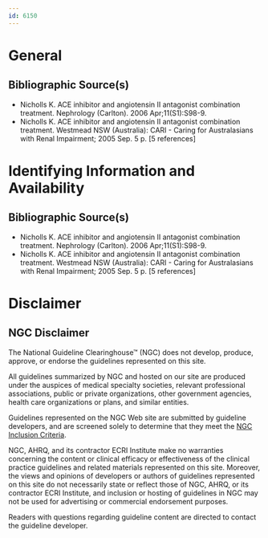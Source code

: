 ```yaml
---
id: 6150
---
```


# General

## Bibliographic Source(s)

- Nicholls K. ACE inhibitor and angiotensin II antagonist combination treatment. Nephrology (Carlton). 2006 Apr;11(S1):S98-9.
- Nicholls K. ACE inhibitor and angiotensin II antagonist combination treatment. Westmead NSW (Australia): CARI - Caring for Australasians with Renal Impairment; 2005 Sep. 5 p. [5 references]

# Identifying Information and Availability

## Bibliographic Source(s)

- Nicholls K. ACE inhibitor and angiotensin II antagonist combination treatment. Nephrology (Carlton). 2006 Apr;11(S1):S98-9.
- Nicholls K. ACE inhibitor and angiotensin II antagonist combination treatment. Westmead NSW (Australia): CARI - Caring for Australasians with Renal Impairment; 2005 Sep. 5 p. [5 references]

# Disclaimer

## NGC Disclaimer

The National Guideline Clearinghouse™ (NGC) does not develop, produce, approve, or endorse the guidelines represented on this site.

All guidelines summarized by NGC and hosted on our site are produced under the auspices of medical specialty societies, relevant professional associations, public or private organizations, other government agencies, health care organizations or plans, and similar entities.

Guidelines represented on the NGC Web site are submitted by guideline developers, and are screened solely to determine that they meet the [NGC Inclusion Criteria](/help-and-about/summaries/inclusion-criteria).

NGC, AHRQ, and its contractor ECRI Institute make no warranties concerning the content or clinical efficacy or effectiveness of the clinical practice guidelines and related materials represented on this site. Moreover, the views and opinions of developers or authors of guidelines represented on this site do not necessarily state or reflect those of NGC, AHRQ, or its contractor ECRI Institute, and inclusion or hosting of guidelines in NGC may not be used for advertising or commercial endorsement purposes.

Readers with questions regarding guideline content are directed to contact the guideline developer.

